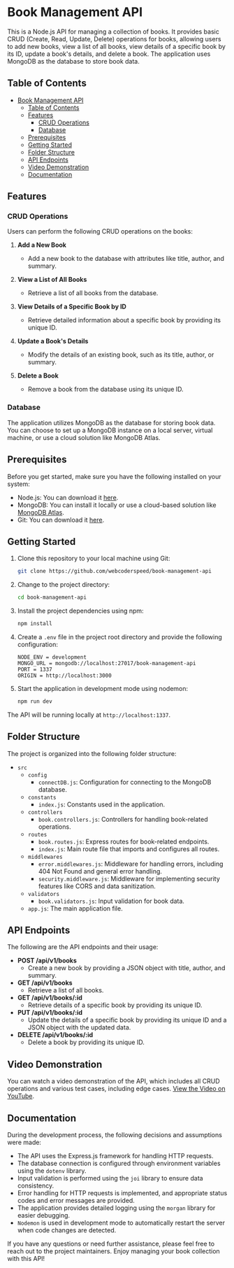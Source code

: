 # Book Management API

This is a Node.js API for managing a collection of books. It provides basic CRUD (Create, Read, Update, Delete) operations for books, allowing users to add new books, view a list of all books, view details of a specific book by its ID, update a book's details, and delete a book. The application uses MongoDB as the database to store book data.

## Table of Contents

- [Book Management API](#book-management-api)
  - [Table of Contents](#table-of-contents)
  - [Features](#features)
    - [CRUD Operations](#crud-operations)
    - [Database](#database)
  - [Prerequisites](#prerequisites)
  - [Getting Started](#getting-started)
  - [Folder Structure](#folder-structure)
  - [API Endpoints](#api-endpoints)
  - [Video Demonstration](#video-demonstration)
  - [Documentation](#documentation)

## Features

### CRUD Operations

Users can perform the following CRUD operations on the books:

1. **Add a New Book**
   - Add a new book to the database with attributes like title, author, and summary.

2. **View a List of All Books**
   - Retrieve a list of all books from the database.

3. **View Details of a Specific Book by ID**
   - Retrieve detailed information about a specific book by providing its unique ID.

4. **Update a Book's Details**
   - Modify the details of an existing book, such as its title, author, or summary.

5. **Delete a Book**
   - Remove a book from the database using its unique ID.

### Database

The application utilizes MongoDB as the database for storing book data. You can choose to set up a MongoDB instance on a local server, virtual machine, or use a cloud solution like MongoDB Atlas.

## Prerequisites

Before you get started, make sure you have the following installed on your system:

- Node.js: You can download it [here](https://nodejs.org/).
- MongoDB: You can install it locally or use a cloud-based solution like [MongoDB Atlas](https://www.mongodb.com/cloud/atlas).
- Git: You can download it [here](https://git-scm.com/).

## Getting Started

1. Clone this repository to your local machine using Git:

   ```bash
   git clone https://github.com/webcoderspeed/book-management-api
   ```

2. Change to the project directory:

   ```bash
   cd book-management-api
   ```

3. Install the project dependencies using npm:

   ```bash
   npm install
   ```

4. Create a `.env` file in the project root directory and provide the following configuration:

   ```env
   NODE_ENV = development
   MONGO_URL = mongodb://localhost:27017/book-management-api
   PORT = 1337
   ORIGIN = http://localhost:3000
   ```

5. Start the application in development mode using nodemon:

   ```bash
   npm run dev
   ```

The API will be running locally at `http://localhost:1337`.

## Folder Structure

The project is organized into the following folder structure:

- `src`
  - `config`
    - `connectDB.js`: Configuration for connecting to the MongoDB database.
  - `constants`
    - `index.js`: Constants used in the application.
  - `controllers`
    - `book.controllers.js`: Controllers for handling book-related operations.
  - `routes`
    - `book.routes.js`: Express routes for book-related endpoints.
    - `index.js`: Main route file that imports and configures all routes.
  - `middlewares`
    - `error.middlewares.js`: Middleware for handling errors, including 404 Not Found and general error handling.
    - `security.middleware.js`: Middleware for implementing security features like CORS and data sanitization.
  - `validators`
    - `book.validators.js`: Input validation for book data.
  - `app.js`: The main application file.

## API Endpoints

The following are the API endpoints and their usage:

- **POST /api/v1/books**
  - Create a new book by providing a JSON object with title, author, and summary.
- **GET /api/v1/books**
  - Retrieve a list of all books.
- **GET /api/v1/books/:id**
  - Retrieve details of a specific book by providing its unique ID.
- **PUT /api/v1/books/:id**
  - Update the details of a specific book by providing its unique ID and a JSON object with the updated data.
- **DELETE /api/v1/books/:id**
  - Delete a book by providing its unique ID.

## Video Demonstration

You can watch a video demonstration of the API, which includes all CRUD operations and various test cases, including edge cases. [View the Video on YouTube](https://www.youtube.com/watch?v=cl03QnieZIQ).

## Documentation

During the development process, the following decisions and assumptions were made:

- The API uses the Express.js framework for handling HTTP requests.
- The database connection is configured through environment variables using the `dotenv` library.
- Input validation is performed using the `joi` library to ensure data consistency.
- Error handling for HTTP requests is implemented, and appropriate status codes and error messages are provided.
- The application provides detailed logging using the `morgan` library for easier debugging.
- `Nodemon` is used in development mode to automatically restart the server when code changes are detected.

If you have any questions or need further assistance, please feel free to reach out to the project maintainers. Enjoy managing your book collection with this API!